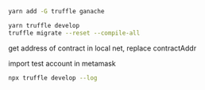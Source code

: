 ```bash
yarn add -G truffle ganache
```

```bash
yarn truffle develop
truffle migrate --reset --compile-all
```

get address of contract in local net, replace contractAddr

import test account in metamask

```bash
npx truffle develop --log
```
